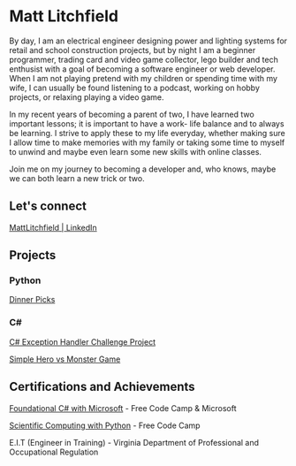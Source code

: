 <h1>Matt Litchfield</h1>
<p>By day, I am an electrical engineer designing power and lighting systems for retail and school construction projects, but by night I am a beginner programmer, trading card and video game collector, lego builder and tech enthusist with a goal of becoming a software engineer or web developer. When I am not playing pretend with my children or spending time with my wife, I can usually be found listening to a podcast, working on hobby projects, or relaxing playing a video game.</p>

<p>In my recent years of becoming a parent of two, I have learned two important lessons; it is important to have a work- life balance and to always be learning. I strive to apply these to my life everyday, whether making sure I allow time to make memories with my family or taking some time to myself to unwind and maybe even learn some new skills with online classes.

Join me on my journey to becoming a developer and, who knows, maybe we can both learn a new trick or two.</p>

<h2> Let's connect</h2>
<p><a href="https://www.linkedin.com/in/matt-litchfield-ee">MattLitchfield | LinkedIn</a></p>

<h2>Projects</h2>
<h3>Python</h3>
<p><a href="https://github.com/mlitchfield901/Dinner_Picks">Dinner Picks</a></p>

<h3>C#</h3>
<p><a href="https://github.com/mlitchfield901/Exception_Handler">C# Exception Handler Challenge Project</a></p>
<p><a href="https://github.com/mlitchfield901/Hero_Vs_Monster_Game">Simple Hero vs Monster Game</a></p>

<h2>Certifications and Achievements</h2>
<p><a href="https://www.freecodecamp.org/certification/mlitchfield/foundational-c-sharp-with-microsoft">Foundational C# with Microsoft</a> - Free Code Camp & Microsoft</p>
<p><a href="https://www.freecodecamp.org/certification/mlitchfield/scientific-computing-with-python-v7">Scientific Computing with Python</a> - Free Code Camp</p>
<p>E.I.T (Engineer in Training) - Virginia Department of Professional and Occupational Regulation</p>
